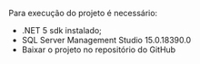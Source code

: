 Para execução do projeto é necessário: 

- .NET 5 sdk instalado;
- SQL Server Management Studio	15.0.18390.0
- Baixar o projeto no repositório do GitHub
